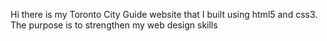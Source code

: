 Hi there is my Toronto City Guide website that I built using html5 and css3. The purpose is to strengthen my web design skills
